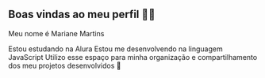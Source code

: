 ## Boas vindas ao meu perfil 💙💙
Meu nome é Mariane Martins

Estou estudando na Alura
Estou me desenvolvendo na linguagem JavaScript
Utilizo esse espaço para minha organização e compartilhamento dos meu projetos desenvolvidos 👋
